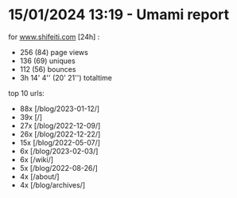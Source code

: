 # 15/01/2024 13:19 - Umami report
for www.shifeiti.com [24h] :

 - 256 (84) page views
 - 136 (69) uniques
 - 112 (56) bounces
 - 3h 14' 4'' (20' 21'') totaltime


top 10 urls:
 - 88x [/blog/2023-01-12/]
 - 39x [/]
 - 27x [/blog/2022-12-09/]
 - 26x [/blog/2022-12-22/]
 - 15x [/blog/2022-05-07/]
 - 6x [/blog/2023-02-03/]
 - 6x [/wiki/]
 - 5x [/blog/2022-08-26/]
 - 4x [/about/]
 - 4x [/blog/archives/]



